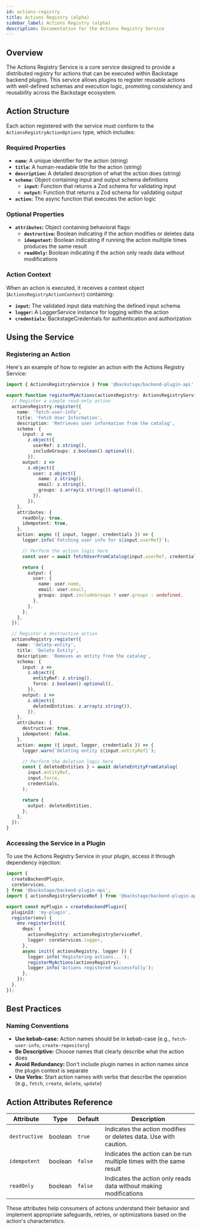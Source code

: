 ```yaml
---
id: actions-registry
title: Actions Registry (alpha)
sidebar_label: Actions Registry (alpha)
description: Documentation for the Actions Registry Service
---
```


## Overview

The Actions Registry Service is a core service designed to provide a distributed registry for actions that can be executed within Backstage backend plugins. This service allows plugins to register reusable actions with well-defined schemas and execution logic, promoting consistency and reusability across the Backstage ecosystem.

## Action Structure

Each action registered with the service must conform to the `ActionsRegistryActionOptions` type, which includes:

### Required Properties

- **`name`:** A unique identifier for the action (string)
- **`title`:** A human-readable title for the action (string)
- **`description`:** A detailed description of what the action does (string)
- **`schema`:** Object containing input and output schema definitions
  - **`input`:** Function that returns a Zod schema for validating input
  - **`output`:** Function that returns a Zod schema for validating output
- **`action`:** The async function that executes the action logic

### Optional Properties

- **`attributes`:** Object containing behavioral flags:
  - **`destructive`:** Boolean indicating if the action modifies or deletes data
  - **`idempotent`:** Boolean indicating if running the action multiple times produces the same result
  - **`readOnly`:** Boolean indicating if the action only reads data without modifications

### Action Context

When an action is executed, it receives a context object (`ActionsRegistryActionContext`) containing:

- **`input`:** The validated input data matching the defined input schema
- **`logger`:** A LoggerService instance for logging within the action
- **`credentials`:** BackstageCredentials for authentication and authorization

## Using the Service

### Registering an Action

Here's an example of how to register an action with the Actions Registry Service:

```typescript
import { ActionsRegistryService } from '@backstage/backend-plugin-api';

export function registerMyActions(actionsRegistry: ActionsRegistryService) {
  // Register a simple read-only action
  actionsRegistry.register({
    name: 'fetch-user-info',
    title: 'Fetch User Information',
    description: 'Retrieves user information from the catalog',
    schema: {
      input: z =>
        z.object({
          userRef: z.string(),
          includeGroups: z.boolean().optional(),
        }),
      output: z =>
        z.object({
          user: z.object({
            name: z.string(),
            email: z.string(),
            groups: z.array(z.string()).optional(),
          }),
        }),
    },
    attributes: {
      readOnly: true,
      idempotent: true,
    },
    action: async ({ input, logger, credentials }) => {
      logger.info(`Fetching user info for ${input.userRef}`);

      // Perform the action logic here
      const user = await fetchUserFromCatalog(input.userRef, credentials);

      return {
        output: {
          user: {
            name: user.name,
            email: user.email,
            groups: input.includeGroups ? user.groups : undefined,
          },
        },
      };
    },
  });

  // Register a destructive action
  actionsRegistry.register({
    name: 'delete-entity',
    title: 'Delete Entity',
    description: 'Removes an entity from the catalog',
    schema: {
      input: z =>
        z.object({
          entityRef: z.string(),
          force: z.boolean().optional(),
        }),
      output: z =>
        z.object({
          deletedEntities: z.array(z.string()),
        }),
    },
    attributes: {
      destructive: true,
      idempotent: false,
    },
    action: async ({ input, logger, credentials }) => {
      logger.warn(`Deleting entity ${input.entityRef}`);

      // Perform the deletion logic here
      const { deletedEntities } = await deleteEntityFromCatalog(
        input.entityRef,
        input.force,
        credentials,
      );

      return {
        output: deletedEntities,
      };
    },
  });
}
```

### Accessing the Service in a Plugin

To use the Actions Registry Service in your plugin, access it through dependency injection:

```typescript
import {
  createBackendPlugin,
  coreServices,
} from '@backstage/backend-plugin-api';
import { actionsRegistryServiceRef } from '@backstage/backend-plugin-api/alpha';

export const myPlugin = createBackendPlugin({
  pluginId: 'my-plugin',
  register(env) {
    env.registerInit({
      deps: {
        actionsRegistry: actionsRegistryServiceRef,
        logger: coreServices.logger,
      },
      async init({ actionsRegistry, logger }) {
        logger.info('Registering actions...');
        registerMyActions(actionsRegistry);
        logger.info('Actions registered successfully');
      },
    });
  },
});
```

## Best Practices

### Naming Conventions

- **Use kebab-case:** Action names should be in kebab-case (e.g., `fetch-user-info`, `create-repository`)
- **Be Descriptive:** Choose names that clearly describe what the action does
- **Avoid Redundancy:** Don't include plugin names in action names since the plugin context is separate
- **Use Verbs:** Start action names with verbs that describe the operation (e.g., `fetch`, `create`, `delete`, `update`)

## Action Attributes Reference

| Attribute     | Type    | Default | Description                                                         |
| ------------- | ------- | ------- | ------------------------------------------------------------------- |
| `destructive` | boolean | `true`  | Indicates the action modifies or deletes data. Use with caution.    |
| `idempotent`  | boolean | `false` | Indicates the action can be run multiple times with the same result |
| `readOnly`    | boolean | `false` | Indicates the action only reads data without making modifications   |

These attributes help consumers of actions understand their behavior and implement appropriate safeguards, retries, or optimizations based on the action's characteristics.
